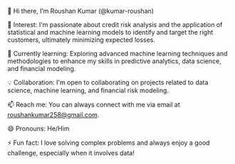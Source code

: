 👋 Hi there, I’m Roushan Kumar (@kumar-roushan)

👀 Interest: I'm passionate about credit risk analysis and the application of statistical and machine learning models to identify and target the right customers, ultimately minimizing expected losses.

🌱 Currently learning: Exploring advanced machine learning techniques and methodologies to enhance my skills in predictive analytics, data science, and financial modeling.

💡 Collaboration: I'm open to collaborating on projects related to data science, machine learning, and financial risk modeling.

📫 Reach me: You can always connect with me via email at roushankumar258@gmail.com.

😄 Pronouns: He/Him

⚡ Fun fact: I love solving complex problems and always enjoy a good challenge, especially when it involves data!

<!---
Kumar-roushan/Kumar-roushan is a ✨ special ✨ repository because its `README.md` (this file) appears on your GitHub profile.
You can click the Preview link to take a look at your changes.
--->
